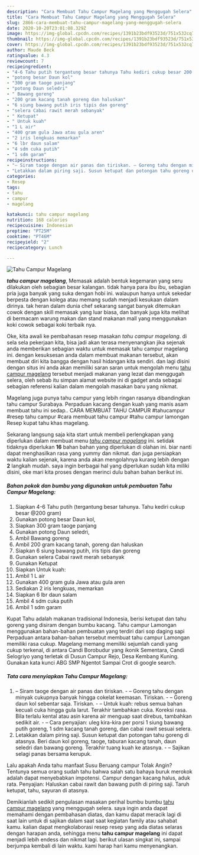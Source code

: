 ```yaml
---
description: "Cara Membuat Tahu Campur Magelang yang Menggugah Selera"
title: "Cara Membuat Tahu Campur Magelang yang Menggugah Selera"
slug: 2866-cara-membuat-tahu-campur-magelang-yang-menggugah-selera
date: 2020-10-20T23:01:08.329Z
image: https://img-global.cpcdn.com/recipes/1391b23bdf93523d/751x532cq70/tahu-campur-magelang-foto-resep-utama.jpg
thumbnail: https://img-global.cpcdn.com/recipes/1391b23bdf93523d/751x532cq70/tahu-campur-magelang-foto-resep-utama.jpg
cover: https://img-global.cpcdn.com/recipes/1391b23bdf93523d/751x532cq70/tahu-campur-magelang-foto-resep-utama.jpg
author: Maude Beck
ratingvalue: 4.3
reviewcount: 7
recipeingredient:
- "4-6 Tahu putih tergantung besar tahunya Tahu kediri cukup besar 200 gram"
- "potong besar Daun kol"
- "300 gram taoge panjang"
- "potong Daun seledri"
- " Bawang goreng"
- "200 gram kacang tanah goreng dan haluskan"
- "6 siung bawang putih iris tipis dan goreng"
- "selera Cabai rawit merah sebanyak"
- " Ketupat"
- " Untuk kuah"
- "1 L air"
- "400 gram gula Jawa atau gula aren"
- "2 iris lengkuas memarkan"
- "6 lbr daun salam"
- "4 sdm cuka putih"
- "1 sdm garam"
recipeinstructions:
- "– Siram taoge dengan air panas dan tiriskan. – Goreng tahu dengan minyak cukupnya banyak hingga cokelat keemasan. Tiriskan. – Goreng daun kol sebentar saja. Tiriskan. – Untuk kuah: rebus semua bahan kecuali cuka hingga gula larut. Terakhir tambahkan cuka. Koreksi rasa. Bila terlalu kental atau asin karena air menguap saat direbus, tambahkan sedikit air. – Cara penyajian: uleg kira-kira per porsi 1 siung bawang putih goreng, 1 sdm kacang tanah goreng, dan cabai rawit sesuai selera."
- "Letakkan dalam piring saji. Susun ketupat dan potongan tahu goreng di atasnya. Beri daun kol goreng, taoge, taburan kacang tanah, daun seledri dan bawang goreng. Terakhir tuang kuah ke atasnya. – Sajikan selagi panas bersama kerupuk."
categories:
- Resep
tags:
- tahu
- campur
- magelang

katakunci: tahu campur magelang 
nutrition: 168 calories
recipecuisine: Indonesian
preptime: "PT25M"
cooktime: "PT46M"
recipeyield: "2"
recipecategory: Lunch

---
```



![Tahu Campur Magelang](https://img-global.cpcdn.com/recipes/1391b23bdf93523d/751x532cq70/tahu-campur-magelang-foto-resep-utama.jpg)

<b><i>tahu campur magelang</i></b>, Memasak adalah bentuk kegemaran yang seru dilakukan oleh sebagian besar kalangan. tidak hanya para ibu ibu, sebagian pria juga banyak yang suka dengan hobi ini. walaupun hanya untuk sekedar berpesta dengan kolega atau memang sudah menjadi kesukaan dalam dirinya. tak heran dalam dunia chef sekarang sangat banyak ditemukan cowok dengan skill memasak yang luar biasa, dan banyak juga kita melihat di bermacam warung makan dan stand makanan mall yang menggunakan koki cowok sebagai koki terbaik nya.

Oke, kita awali ke pembahasan resep masakan <i>tahu campur magelang</i>. di sela sela pekerjaan kita, bisa jadi akan terasa menyenangkan jika sejenak anda memberikan sebagian waktu untuk memasak tahu campur magelang ini. dengan kesuksesan anda dalam membuat makanan tersebut, akan membuat diri kita bangga dengan hasil hidangan kita sendiri. dan lagi disini dengan situs ini anda akan memiliki saran saran untuk mengolah menu <u>tahu campur magelang</u> tersebut menjadi makanan yang lezat dan menggugah selera, oleh sebab itu simpan alamat website ini di gadget anda sebagai sebagian referensi kalian dalam mengolah masakan baru yang nikmat.

Magelang juga punya tahu campur yang lebih ringan rasanya dibandingkan tahu campur Surabaya. Perpaduan kacang dengan kuah yang manis asam membuat tahu ini sedap.. CARA MEMBUAT TAHU CAMPUR #tahucampur #resep tahu campur #cara membuat tahu campur #tahu campur lamongan Resep kupat tahu khas magelang.


Sekarang langsung saja kita start untuk membeli perlengkapan yang diperlukan dalam membuat menu <u><i>tahu campur magelang</i></u> ini. setidak tidaknya diperlukan <b>16</b> bahan bahan yang diperlukan di olahan ini. biar nanti dapat menghasilkan rasa yang yummy dan nikmat. dan juga persiapkan waktu kalian sejenak, karena anda akan mengolahnya kurang lebih dengan <b>2</b> langkah mudah. saya ingin berbagai hal yang diperlukan sudah kita miliki disini, oke mari kita proses dengan merinci dulu bahan bahan berikut ini.

<!--inarticleads1-->

##### Bahan pokok dan bumbu yang digunakan untuk pembuatan Tahu Campur Magelang:

1. Siapkan 4-6 Tahu putih (tergantung besar tahunya. Tahu kediri cukup besar @200 gram)
1. Gunakan potong besar Daun kol,
1. Siapkan 300 gram taoge panjang
1. Gunakan potong Daun seledri,
1. Ambil  Bawang goreng
1. Ambil 200 gram kacang tanah, goreng dan haluskan
1. Siapkan 6 siung bawang putih, iris tipis dan goreng
1. Gunakan selera Cabai rawit merah sebanyak
1. Gunakan  Ketupat
1. Siapkan  Untuk kuah:
1. Ambil 1 L air
1. Gunakan 400 gram gula Jawa atau gula aren
1. Sediakan 2 iris lengkuas, memarkan
1. Siapkan 6 lbr daun salam
1. Ambil 4 sdm cuka putih
1. Ambil 1 sdm garam


Kupat Tahu adalah makanan tradisional Indonesia, berisi ketupat dan tahu goreng yang disiram dengan bumbu kacang. Tahu campur Lamongan menggunakan bahan-bahan pembuatan yang terdiri dari sop daging sapi Perpaduan antara bahan-bahan tersebut membuat tahu campur Lamongan memiliki rasa cukup. Magelang memang memiliki sejumlah candi yang cukup terkenal, di antara Candi Borobudur yang ikonik Sementara, Candi Selogriyo yang terletak di Dusun Campur Rejo, Desa Kembang Kuning. Gunakan kata kunci ABG SMP Ngentot Sampai Crot di google search. 

<!--inarticleads2-->

##### Tata cara menyiapkan Tahu Campur Magelang:

1. – Siram taoge dengan air panas dan tiriskan. - – Goreng tahu dengan minyak cukupnya banyak hingga cokelat keemasan. Tiriskan. - – Goreng daun kol sebentar saja. Tiriskan. - – Untuk kuah: rebus semua bahan kecuali cuka hingga gula larut. Terakhir tambahkan cuka. Koreksi rasa. Bila terlalu kental atau asin karena air menguap saat direbus, tambahkan sedikit air. - – Cara penyajian: uleg kira-kira per porsi 1 siung bawang putih goreng, 1 sdm kacang tanah goreng, dan cabai rawit sesuai selera.
1. Letakkan dalam piring saji. Susun ketupat dan potongan tahu goreng di atasnya. Beri daun kol goreng, taoge, taburan kacang tanah, daun seledri dan bawang goreng. Terakhir tuang kuah ke atasnya. - – Sajikan selagi panas bersama kerupuk.


Lalu apakah Anda tahu manfaat Susu Beruang campur Tolak Angin? Tentunya semua orang sudah tahu bahwa salah satu bahaya buruk merokok adalah dapat menyebabkan impotensi. Campur dengan kacang halus, aduk rata. Penyajian: Haluskan cabai rawit dan bawang putih di piring saji. Taruh ketupat, tahu, sayuran di atasnya. 

Demikianlah sedikit pengulasan masakan perihal bumbu bumbu <u>tahu campur magelang</u> yang menggugah selera. saya ingin anda dapat memahami dengan pembahasan diatas, dan kamu dapat meracik lagi di saat lain untuk di sajikan dalam saat saat kegiatan family atau sahabat kamu. kalian dapat mengkolaborasi resep resep yang ada diatas selaras dengan harapan anda, sehingga menu <b>tahu campur magelang</b> ini dapat menjadi lebih endess dan nikmat lagi. berikut ulasan singkat ini, sampai berjumpa kembali di lain waktu. kami harap hari kamu menyenangkan.
